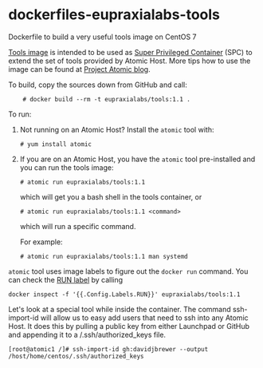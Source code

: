 dockerfiles-eupraxialabs-tools
========================

Dockerfile to build a very useful tools image on CentOS 7

[Tools image](http://developerblog.redhat.com/2015/03/11/introducing-the-rhel-container-for-rhel-atomic-host/) is intended to be used as [Super Privileged Container](http://developerblog.redhat.com/2014/11/06/introducing-a-super-privileged-container-concept/) (SPC) to extend the set of tools provided by Atomic Host. More tips how to use the image can be found at [Project Atomic blog](http://www.projectatomic.io/blog/2015/09/introducing-the-fedora-tools-image-for-fedora-atomic-host/).

To build, copy the sources down from GitHub and call:


```
    # docker build --rm -t eupraxialabs/tools:1.1 .
```

To run:

1. Not running on an Atomic Host? Install the `atomic` tool with:
   ```
   # yum install atomic
   ```
2. If you are on an Atomic Host, you have the `atomic` tool pre-installed and you can run the tools image:

   ```
   # atomic run eupraxialabs/tools:1.1
   ```

   which will get you a bash  shell in the tools container, or

   ```
   # atomic run eupraxialabs/tools:1.1 <command>
   ```

   which will run a specific command. 

   For example:

   ```
   # atomic run eupraxialabs/tools:1.1 man systemd
   ```

`atomic` tool uses image labels to figure out the `docker run` command. You can check the [RUN label](https://github.com/projectatomic/atomic/blob/master/docs/atomic-run.1.md) by calling

```
docker inspect -f '{{.Config.Labels.RUN}}' eupraxialabs/tools:1.1
```
Let's look at a special tool while inside the container. The command ssh-import-id will allow us to easy add users that need to ssh into any Atomic Host. It does this by pulling a public key from either Launchpad or GitHub and appending it to a <user>/.ssh/authorized_keys file.

```
[root@atomic1 /]# ssh-import-id gh:davidjbrewer --output /host/home/centos/.ssh/authorized_keys



```
